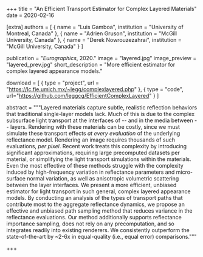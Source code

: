 +++
title = "An Efficient Transport Estimator for Complex Layered Materials"
date = 2020-02-16

[extra]
authors = [
    { name = "Luis Gamboa", institution = "University of Montreal, Canada" },
    { name = "Adrien Gruson", institution = "McGill University, Canada" }, 
    { name = "Derek Nowrouzezahrai", institution = "McGill University, Canada" }
]

publication = "*Eurographics*, 2020."
image = "layered.jpg"
image_preview = "layered_prev.jpg"
short_description = "More efficient estimator for complex layered appearance models."

download = [
    { type = "project", url = "https://lc.fie.umich.mx/~legg/complexlayered.php" },
    { type = "code", url="https://github.com/leggcg/EfficientComplexLayered" }
]

abstract = """Layered materials capture subtle, realistic reflection behaviors that traditional single-layer models lack. Much of this is due to the complex subsurface light transport at the interfaces of -- and in the media between -- layers. Rendering with these materials can be costly, since we must simulate these transport effects _at every evaluation_ of the underlying reflectance model. Rendering an image requires thousands of such evaluations, _per pixel_. Recent work treats this complexity by introducing significant approximations, requiring large precomputed datasets per material, or simplifying the light transport simulations within the materials. Even the most effective of these methods struggle with the complexity induced by high-frequency variation in reflectance parameters and micro-surface normal variation, as well as anisotropic volumetric scattering between the layer interfaces. We present a more efficient, unbiased estimator for light transport in such general, complex layered appearance models. By conducting an analysis of the types of transport paths that contribute most to the aggregate reflectance dynamics, we propose an effective and unbiased path sampling method that reduces variance in the reflectance evaluations. Our method additionally supports reflectance importance sampling, does not rely on any precomputation, and so integrates readily into existing renderers. We consistently outperform the state-of-the-art by ~2-6x in equal-quality (i.e., equal error) comparisons."""

+++

